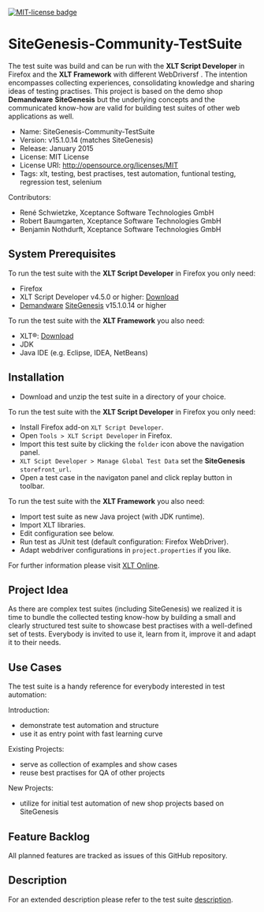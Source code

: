<a href="http://github.com/dataduke/xlt-testsuite-documentation/blob/master/LICENSE.md" target="_blank"><img src="http://img.shields.io/badge/License-MIT-blue.svg" alt="MIT-license badge"></a>

# SiteGenesis-Community-TestSuite

The test suite was build and can be run with the __XLT Script Developer__ in Firefox and the __XLT Framework__ with different WebDriversf . The intention encompasses collecting experiences, consolidating knowledge and sharing ideas of testing practises. This project is based on the demo shop __Demandware__ __SiteGenesis__ but the underlying concepts and the communicated know-how are valid for building test suites of other web applications as well.

- Name: SiteGenesis-Community-TestSuite
- Version: v15.1.0.14 (matches SiteGenesis)
- Release: January 2015
- License: MIT License
- License URI: http://opensource.org/licenses/MIT
- Tags: xlt, testing, best practises, test automation, funtional testing, regression test, selenium

Contributors:

- René Schwietzke, Xceptance Software Technologies GmbH
- Robert Baumgarten, Xceptance Software Technologies GmbH
- Benjamin Nothdurft, Xceptance Software Technologies GmbH

## System Prerequisites

To run the test suite with the __XLT Script Developer__ in Firefox you only need:

- Firefox
- XLT Script Developer v4.5.0 or higher: [Download](https://www.xceptance.com/en/xlt/download.html)
- [Demandware](http://www.demandware.com/) [SiteGenesis](ttp://www.demandware.com/on/demandware.store/Sites-SiteGenesis-Site) v15.1.0.14 or higher

To run the test suite with the __XLT Framework__ you also need:

- XLT&reg;: [Download](https://www.xceptance.com/en/xlt/download.html)
- JDK
- Java IDE (e.g. Eclipse, IDEA, NetBeans)

## Installation

- Download and unzip the test suite in a directory of your choice.

To run the test suite with the __XLT Script Developer__ in Firefox you only need:

- Install Firefox add-on `XLT Script Developer`.
- Open `Tools > XLT Script Developer` in Firefox.
- Import this test suite by clicking the `folder` icon above the navigation panel.
- `XLT Scipt Developer > Manage Global Test Data` set the **SiteGenesis** `storefront_url`.
- Open a test case in the navigaton panel and click replay button in toolbar.

To run the test suite with the __XLT Framework__ you also need:

- Import test suite as new Java project (with JDK runtime).
- Import XLT libraries.
- Edit configuration see below.
- Run test as JUnit test (default configuration: Firefox WebDriver).
- Adapt webdriver configurations in `project.properties` if you like.

For further information please visit [XLT Online](https://lab.xceptance.de/releases/xlt/latest/).

## Project Idea

As there are complex test suites (including SiteGenesis) we realized it is time to bundle the collected testing know-how by building a small and clearly structured test suite to showcase best practises with a well-defined set of tests. Everybody is invited to use it, learn from it, improve it and adapt it to their needs.

## Use Cases

The test suite is a handy reference for everybody interested in test automation:

Introduction:
 
- demonstrate test automation and structure
- use it as entry point with fast learning curve

Existing Projects:

- serve as collection of examples and show cases
- reuse best practises for QA of other projects 

New Projects:

- utilize for initial test automation of new shop projects based on SiteGenesis

## Feature Backlog

All planned features are tracked as issues of this GitHub repository.

## Description

For an extended description please refer to the test suite [description](https://github.com/dataduke/xlt-testsuite-documentation/blob/master/MANUAL.md).

